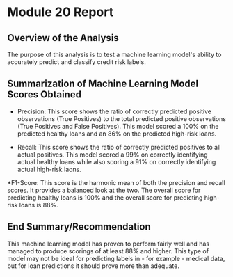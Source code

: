 # Module 20 Report

## Overview of the Analysis

The purpose of this analysis is to test a machine learning model's ability to accurately predict and classify credit risk labels.

## Summarization of Machine Learning Model Scores Obtained

* Precision: This score shows the ratio of correctly predicted positive observations (True Positives) to the total predicted positive observations (True Positives and False Positives). 
This model scored a 100% on the predicted healthy loans and an 86% on the predicted high-risk loans.

* Recall: This score shows the ratio of correctly predicted positives to all actual positives. 
This model scored a 99% on correctly identifying actual healthy loans while also scoring a 91% on correctly identifying actual high-risk laons.

*F1-Score: This score is the harmonic mean of both the precision and recall scores. It provides a balanced look at the two.
The overall score for predicting healthy loans is 100% and the overall score for predicting high-risk loans is 88%.

## End Summary/Recommendation

This machine learning model has proven to perform fairly well and has managed to produce scorings of at least 88% and higher. This type of model may not be ideal for predicting labels in - for example - medical data, but for loan predictions it should prove more than adequate.
